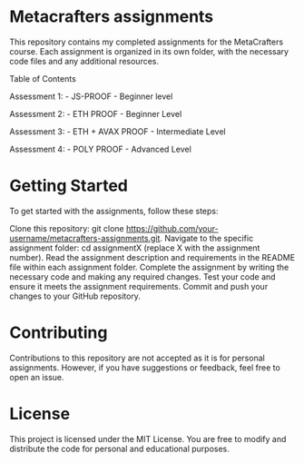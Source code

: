 # Metacrafters assignments
This repository contains my completed assignments for the MetaCrafters course. Each assignment is organized in its own folder, with the necessary code files and any additional resources.

Table of Contents

Assessment 1: - JS-PROOF - Beginner level

Assessment 2: - ETH PROOF - Beginner Level

Assessment 3: - ETH + AVAX PROOF - Intermediate Level

Assessment 4: - POLY PROOF - Advanced Level

# Getting Started
To get started with the assignments, follow these steps:

Clone this repository: git clone https://github.com/your-username/metacrafters-assignments.git.
Navigate to the specific assignment folder: cd assignmentX (replace X with the assignment number).
Read the assignment description and requirements in the README file within each assignment folder.
Complete the assignment by writing the necessary code and making any required changes.
Test your code and ensure it meets the assignment requirements.
Commit and push your changes to your GitHub repository.
# Contributing
Contributions to this repository are not accepted as it is for personal assignments. However, if you have suggestions or feedback, feel free to open an issue.

# License
This project is licensed under the MIT License. You are free to modify and distribute the code for personal and educational purposes.

